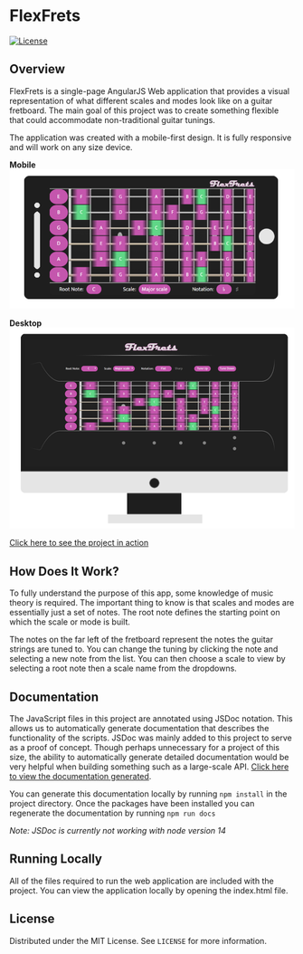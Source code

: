 # FlexFrets

[![License](https://img.shields.io/github/license/tommyduggs/discord_reaction_anlytics)](https://github.com/tommyduggs/discord_reaction_anlytics)
## Overview

FlexFrets is a single-page AngularJS Web application that provides a visual representation of what different scales and modes look like on a guitar fretboard. The main goal of this project was to create something flexible that could accommodate non-traditional guitar tunings.

The application was created with a mobile-first design. It is fully responsive and will work on any size device.

**Mobile**
<img src="readme_assets/mobilepreview.png"/>

**Desktop**
<img src="readme_assets/desktoppreview.png"/>

[Click here to see the project in action](https://tommyduggs.github.io/flexfrets)

## How Does It Work?

To fully understand the purpose of this app, some knowledge of music theory is required. The important thing to know is that scales and modes are essentially just a set of notes. The root note defines the starting point on which the scale or mode is built.

The notes on the far left of the fretboard represent the notes the guitar strings are tuned to. You can change the tuning by clicking the note and selecting a new note from the list. You can then choose a scale to view by selecting a root note then a scale name from the dropdowns.

## Documentation

The JavaScript files in this project are annotated using JSDoc notation. This allows us to automatically generate documentation that describes the functionality of the scripts. JSDoc was mainly added to this project to serve as a proof of concept. Though perhaps unnecessary for a project of this size, the ability to automatically generate detailed documentation would be very helpful when building something such as a large-scale API.
[Click here to view the documentation generated](https://tommyduggs.github.io/flexfrets/documentation/).

You can generate this documentation locally by running `npm install` in the project directory. Once the packages have been installed you can regenerate the documentation by running `npm run docs`

*Note: JSDoc is currently not working with node version 14*

## Running Locally

All of the files required to run the web application are included with the project. You can view the application locally by opening the index.html file.

## License

Distributed under the MIT License. See `LICENSE` for more information.
